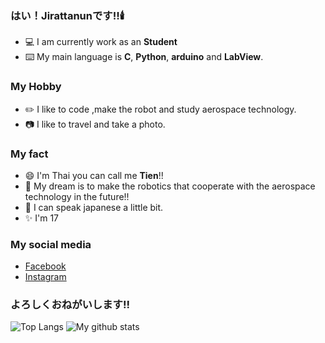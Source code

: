 ### はい！Jirattanunです‼🕯️ 

- 💻 I am currently work as an **Student** 
- ⌨️ My main language is **C**, **Python**, **arduino** and **LabView**. 

### My Hobby

- ✏️ I like to code ,make the robot and study aerospace technology.
- 📷 I like to travel and take a photo.

### My fact

- 😄 I'm Thai you can call me **Tien**!!
- 🎏 My dream is to make the robotics that cooperate with the aerospace technology in the future!!
- 💬 I can speak japanese a little bit. 
- ✨ I'm 17

### My social media

  - [Facebook](https://www.facebook.com/jirattanun.leeudomwong/)
  - [Instagram](https://www.instagram.com/5469656d/)

### よろしくおねがいします!!

![Top Langs](https://github-readme-stats.vercel.app/api/top-langs/?username=Tien-jirattanun)
![My github stats](https://github-readme-stats.vercel.app/api?username=Tien-jirattanun&show_icons=true)
